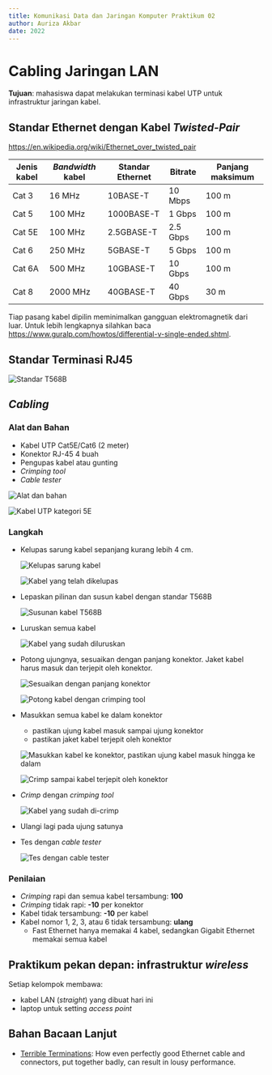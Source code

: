 ```yaml
---
title: Komunikasi Data dan Jaringan Komputer Praktikum 02
author: Auriza Akbar
date: 2022
---
```



# Cabling Jaringan LAN

**Tujuan**: mahasiswa dapat melakukan terminasi kabel UTP untuk infrastruktur jaringan kabel.

## Standar Ethernet dengan Kabel *Twisted-Pair*

<https://en.wikipedia.org/wiki/Ethernet_over_twisted_pair>

| Jenis kabel | *Bandwidth* kabel | Standar Ethernet | Bitrate | Panjang maksimum |
| ----------- | ----------------- | ---------- | ----------- | ---------- |
| Cat 3       |   16 MHz          | 10BASE-T   | 10 Mbps     | 100 m      |
| Cat 5       |  100 MHz          | 1000BASE-T |  1 Gbps     | 100 m      |
| Cat 5E      |  100 MHz          | 2.5GBASE-T |  2.5 Gbps   | 100 m      |
| Cat 6       |  250 MHz          |   5GBASE-T |  5 Gbps     | 100 m      |
| Cat 6A      |  500 MHz          |  10GBASE-T | 10 Gbps     | 100 m      |
| Cat 8       | 2000 MHz          |  40GBASE-T | 40 Gbps     |  30 m      |

Tiap pasang kabel dipilin meminimalkan gangguan elektromagnetik dari luar.
Untuk lebih lengkapnya silahkan baca <https://www.guralp.com/howtos/differential-v-single-ended.shtml>.

## Standar Terminasi RJ45

![Standar T568B](etc/2/T568B.jpg)

## *Cabling*

### Alat dan Bahan

- Kabel UTP Cat5E/Cat6 (2 meter)
- Konektor RJ-45 4 buah
- Pengupas kabel atau gunting
- *Crimping tool*
- *Cable tester*

![Alat dan bahan](etc/2/1.jpg)

![Kabel UTP kategori 5E](etc/2/2.jpg)

### Langkah

- Kelupas sarung kabel sepanjang kurang lebih 4 cm.

    ![Kelupas sarung kabel](etc/2/3.jpg)

    ![Kabel yang telah dikelupas](etc/2/4.jpg)

- Lepaskan pilinan dan susun kabel dengan standar T568B

    ![Susunan kabel T568B](etc/2/5.jpg)

- Luruskan semua kabel

    ![Kabel yang sudah diluruskan](etc/2/6.jpg)

- Potong ujungnya, sesuaikan dengan panjang konektor. Jaket kabel harus masuk dan terjepit oleh konektor.

    ![Sesuaikan dengan panjang konektor](etc/2/7.jpg)

    ![Potong kabel dengan *crimping tool*](etc/2/8.jpg)

- Masukkan semua kabel ke dalam konektor
    - pastikan ujung kabel masuk sampai ujung konektor
    - pastikan jaket kabel terjepit oleh konektor

    ![Masukkan kabel ke konektor, pastikan ujung kabel masuk hingga ke dalam](etc/2/9.jpg)

    ![*Crimp* sampai kabel terjepit oleh konektor](etc/2/10.jpg)

- *Crimp* dengan *crimping tool*

    ![Kabel yang sudah di-*crimp*](etc/2/11.jpg)

- Ulangi lagi pada ujung satunya
- Tes dengan *cable tester*

    ![Tes dengan *cable tester*](etc/2/12.jpg)


### Penilaian

- *Crimping* rapi dan semua kabel tersambung: **100**
- *Crimping* tidak rapi: **-10** per konektor
- Kabel tidak tersambung: **-10** per kabel
- Kabel nomor 1, 2, 3, atau 6 tidak tersambung: **ulang**
    - Fast Ethernet hanya memakai 4 kabel, sedangkan Gigabit Ethernet memakai semua kabel


## Praktikum pekan depan: infrastruktur *wireless*

Setiap kelompok membawa:

- kabel LAN (*straight*) yang dibuat hari ini
- laptop untuk setting *access point*


## Bahan Bacaan Lanjut

- [Terrible Terminations](http://www.bluejeanscable.com/articles/terrible-terminations.htm): How even perfectly good Ethernet cable and connectors, put together badly, can result in lousy performance.
